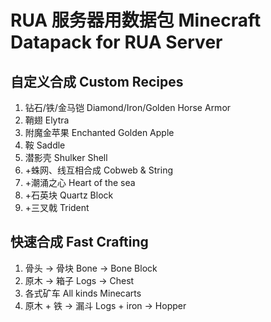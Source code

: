 # RUA 服务器用数据包 Minecraft Datapack for RUA Server

## 自定义合成 Custom Recipes
1. 钻石/铁/金马铠 Diamond/Iron/Golden Horse Armor
2. 鞘翅 Elytra
3. 附魔金苹果 Enchanted Golden Apple
4. 鞍 Saddle
5. 潜影壳 Shulker Shell
6. +蛛网、线互相合成 Cobweb & String
7. +潮涌之心 Heart of the sea
8. +石英块 Quartz Block
9. +三叉戟 Trident

## 快速合成 Fast Crafting
1. 骨头 -> 骨块 Bone -> Bone Block
2. 原木 -> 箱子 Logs -> Chest
3. 各式矿车 All kinds Minecarts
4. 原木 + 铁 -> 漏斗 Logs + iron -> Hopper
